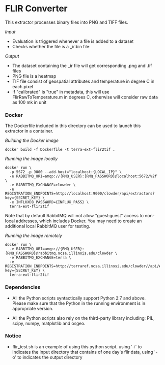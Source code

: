 # FLIR Converter

This extractor processes binary files into PNG and TIFF files. 

_Input_

  - Evaluation is triggered whenever a file is added to a dataset
  - Checks whether the file is a _ir.bin file
    
_Output_

  - The dataset containing the _ir file will get corresponding .png and .tif files
  - PNG file is a heatmap
  - TIF file consist of geospatial attributes and temperature in degree C in each pixel
  - If "calibrated" is "true" in metadata, this will use FlirRawToTemperature.m in degrees C, otherwise will consider raw data as 100 mk in unit
  
### Docker
The Dockerfile included in this directory can be used to launch this extractor in a container.

_Building the Docker image_
```
docker build -f Dockerfile -t terra-ext-flir2tif .
```

_Running the image locally_
```
docker run \
  -p 5672 -p 9000 --add-host="localhost:{LOCAL_IP}" \
  -e RABBITMQ_URI=amqp://{RMQ_USER}:{RMQ_PASSWORD}@localhost:5672/%2f \
  -e RABBITMQ_EXCHANGE=clowder \
  -e REGISTRATION_ENDPOINTS=http://localhost:9000/clowder/api/extractors?key={SECRET_KEY} \
  -e INFLUXDB_PASSWORD={INFLUX_PASS} \
  terra-ext-flir2tif
```
Note that by default RabbitMQ will not allow "guest:guest" access to non-local addresses, which includes Docker. You may need to create an additional local RabbitMQ user for testing.

_Running the image remotely_
```
docker run \
  -e RABBITMQ_URI=amqp://{RMQ_USER}:{RMQ_PASSWORD}@rabbitmq.ncsa.illinois.edu/clowder \
  -e RABBITMQ_EXCHANGE=terra \
  -e REGISTRATION_ENDPOINTS=http://terraref.ncsa.illinosi.edu/clowder//api/extractors?key={SECRET_KEY} \
  terra-ext-flir2tif
```

### Dependencies

* All the Python scripts syntactically support Python 2.7 and above. Please make sure that the Python in the running environment is in appropriate version.

* All the Python scripts also rely on the third-party library including: PIL, scipy, numpy, matplotlib and osgeo.

### Notice

* flir_test.sh is an example of using this python script. using '-i' to indicates the input directory that contains of one day's flir data, using '-o' to indicates the output directory
